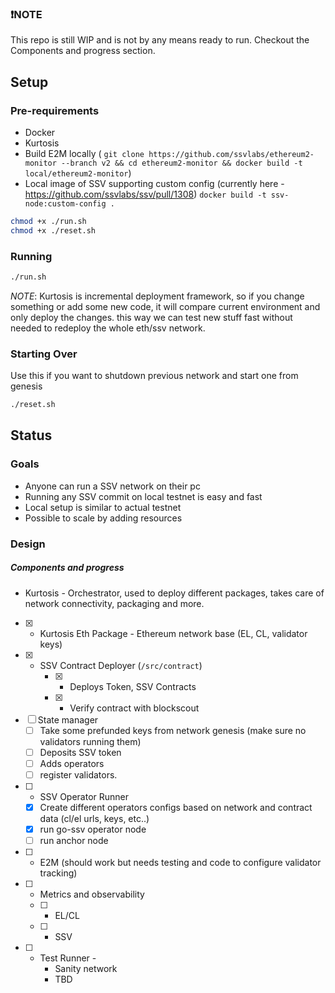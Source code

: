 ### ❗NOTE
This repo is still WIP and is not by any means ready to run. Checkout the Components and progress section.

## Setup

### Pre-requirements

- Docker
- Kurtosis
- Build E2M locally ( `git clone https://github.com/ssvlabs/ethereum2-monitor --branch v2 && cd ethereum2-monitor && docker build -t local/ethereum2-monitor`)
- Local image of SSV supporting custom config (currently here - https://github.com/ssvlabs/ssv/pull/1308) `docker build -t ssv-node:custom-config .`
```bash
chmod +x ./run.sh
chmod +x ./reset.sh
```


### Running 

```bash
./run.sh
```

*NOTE*: Kurtosis is incremental deployment framework, so if you change something or add some new code, it will compare current environment and only deploy the changes. this way we can test new stuff fast without needed to redeploy the whole eth/ssv network.

### Starting Over

Use this if you want to shutdown previous network and start one from genesis

```bash
./reset.sh
```


## Status

### Goals 

- Anyone can run a SSV network on their pc
- Running any SSV commit on local testnet is easy and fast
- Local setup is similar to actual testnet
- Possible to scale by adding resources

### Design

##### Components and progress

- Kurtosis - Orchestrator, used to deploy different packages, takes care of network connectivity, packaging and more.
- [x] - Kurtosis Eth Package - Ethereum network base (EL, CL, validator keys)
- [x] - SSV Contract Deployer (`/src/contract`)
	- [x] - Deploys Token,  SSV Contracts
 	- [x] - Verify contract with blockscout

- [ ] State manager
  - [ ] Take some prefunded keys from network genesis (make sure no validators running them)
  - [ ] Deposits SSV token
  - [ ] Adds operators
  - [ ] register validators.
- [ ] - SSV Operator Runner
  - [x] Create different operators configs based on network and contract data (cl/el urls, keys, etc..)
  - [x] run go-ssv operator node
  - [ ] run anchor node
- [ ] - E2M (should work but needs testing and code to configure validator tracking)
- [ ] - Metrics and observability
  - [ ] - EL/CL
  - [ ] - SSV
- [ ] - Test Runner - 
	- Sanity network
	- TBD
